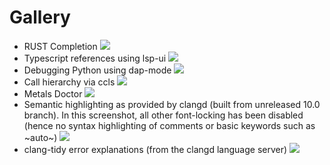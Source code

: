 Gallery
=======

- RUST Completion
    ![](../examples/completion.png)
- Typescript references using lsp-ui
    ![](../examples/references.png)
- Debugging Python using dap-mode
    ![](../examples/python_debugging.png)
- Call hierarchy via ccls
    ![](../examples/call-hierarchy-ccls.png)
- Metals Doctor
    ![](../examples/metals-doctor.png)
- Semantic highlighting as provided by clangd (built from unreleased 10.0 branch). In this screenshot, all other font-locking has been disabled (hence no syntax highlighting of comments or basic keywords such as ~auto~)
    ![](../examples/clangd_semantic_highlighting.png)
- clang-tidy error explanations (from the clangd language server)
    ![](../examples/clangd-clang-tidy-integration.png)

